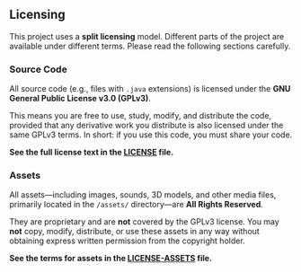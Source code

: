 ## Licensing

This project uses a **split licensing** model. Different parts of the project are available under different terms. Please read the following sections carefully.

### Source Code

All source code (e.g., files with `.java` extensions) is licensed under the **GNU General Public License v3.0 (GPLv3)**.

This means you are free to use, study, modify, and distribute the code, provided that any derivative work you distribute is also licensed under the same GPLv3 terms. In short: if you use this code, you must share your code.

**See the full license text in the [LICENSE](LICENSE) file.**

### Assets

All assets—including images, sounds, 3D models, and other media files, primarily located in the `/assets/` directory—are **All Rights Reserved**.

They are proprietary and are **not** covered by the GPLv3 license. You may **not** copy, modify, distribute, or use these assets in any way without obtaining express written permission from the copyright holder.

**See the terms for assets in the [LICENSE-ASSETS](LICENSE-ASSETS) file.**
